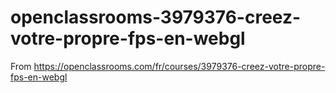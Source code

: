 # openclassrooms-3979376-creez-votre-propre-fps-en-webgl
From https://openclassrooms.com/fr/courses/3979376-creez-votre-propre-fps-en-webgl
